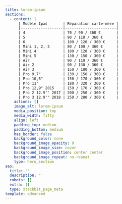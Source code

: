 ```yaml
---
title: lorem-ipsum
sections:
  - content: |
      | Modèle Ipad       | Réparation carte-mère |
      |-------------------|-----------------------|
      | 4                 | 70 / 90 / 360 €       |
      | 5                 | 90 / 110 / 360 €      |
      | 6                 | 100 / 120 / 360 €     |
      | Mini 1, 2, 3      | 80 / 100 / 360 €      |
      | Mini 4            | 100 / 120 / 360 €     |
      | Mini 5            | 130 / 150 / 360 €     |
      | Air               | 90 / 110 / 360 €      |
      | Air 2             | 90 / 130 / 360 €      |
      | Air 3             | 150 / 180 / 360 €     |
      | Pro 9,7"          | 130 / 150 / 360 €     |
      | Pro 10,5"         | 150 / 170 / 360 €     |
      | Pro 11"           | 180 / 320 / 360 €     |
      | Pro 12,9" 2015    | 150 / 170 / 360 €     |
      | Pro 2 12.9'' 2017 | 200 / 250 / 360 €     |
      | Pro 3 12.9'' 2018 | 250 / 280 / 360 €     |
    actions: []
    image_alt: lorem-ipsum
    media_position: top
    media_width: fifty
    align: left
    padding_top: medium
    padding_bottom: medium
    has_border: false
    background_color: none
    background_image_opacity: 0
    background_image_size: cover
    background_image_position: center center
    background_image_repeat: no-repeat
    type: hero_section
seo:
  title: ''
  description: ''
  robots: []
  extra: []
  type: stackbit_page_meta
template: advanced
---
```

